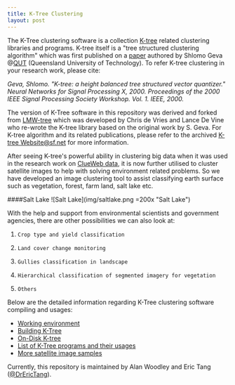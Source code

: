 ```yaml
---
title: K-Tree Clustering
layout: post
---
```


The K-Tree clustering software is a collection [K-tree](http://eprints.qut.edu.au/16976/1/k-tree.pdf) related clustering libraries and programs. K-tree itself is a "tree structured clustering algorithm" which was first published on a [paper](http://ieeexplore.ieee.org/xpl/login.jsp?tp=&arnumber=889418&url=http%3A%2F%2Fieeexplore.ieee.org%2Fxpls%2Fabs_all.jsp%3Farnumber%3D889418) authored by Shlomo Geva @[QUT](http://www.qut.edu.au) (Queensland University of Technology). To refer K-tree clustering in your research work, please cite:  

<cite>Geva, Shlomo. "K-tree: a height balanced tree structured vector quantizer." Neural Networks for Signal Processing X, 2000. Proceedings of the 2000 IEEE Signal Processing Society Workshop. Vol. 1. IEEE, 2000.</cite>

The version of K-Tree software in this repository was derived and forked from [LMW-tree](https://github.com/cmdevries/LMW-tree) which was developed by Chris de Vries and Lance De Vine who re-wrote the K-tree library based on the original work by S. Geva. For K-tree algorithm and its related publications, please refer to the archived [K-tree Website@sf.net](http://ktree.sf.net) for more information.

After seeing K-tree's powerful ability in clustering big data when it was used in the research work on [ClueWeb data](http://www.lemurproject.org/clueweb12.php/), it is now further utilised to cluster satellite images to help with solving environment related problems. So we have developed an image clustering tool to assist classifying earth surface such as vegetation, forest, farm land, salt lake etc. 

####Salt Lake
![Salt Lake](img/saltlake.png =200x  "Salt Lake")


With the help and support from environmental scientists and government agencies, there are other possibilities we can also look at:

1.     Crop type and yield classification
2.     Land cover change monitoring
3.     Gullies classification in landscape
4.     Hierarchical classification of segmented imagery for vegetation
5.     Others

Below are the detailed information regarding K-Tree clustering software compiling and usages:

- [Working environment](environment)
- [Building K-Tree](building)
- [On-Disk K-tree](on-disk-ktree)
- [List of K-Tree programs and their usages](list)
- [More satellite image samples](sample-images)

Currently, this repository is maintained by Alan Woodley and Eric Tang ([@DrEricTang](https://twitter.com/DrEricTang)).
